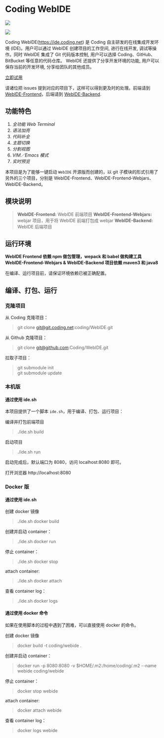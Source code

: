 # Coding WebIDE

![](https://raw.githubusercontent.com/Coding/WebIDE/gh-pages/screenshots/import.png)

![](https://raw.githubusercontent.com/Coding/WebIDE/gh-pages/screenshots/workspace.png)

Coding WebIDE(https://ide.coding.net) 是 Coding 自主研发的在线集成开发环境 (IDE)。用户可以通过 WebIDE 创建项目的工作空间, 进行在线开发, 调试等操作。同时 WebIDE 集成了 Git 代码版本控制, 用户可以选择 Coding、GitHub、BitBucket 等任意的代码仓库。 WebIDE 还提供了分享开发环境的功能, 用户可以保存当前的开发环境, 分享给团队的其他成员。

[立即试用](https://ide.coding.net/ws/?ownerName=duwan&projectName=WordPress&isTry=true)

请诸位把 issues 提到对应的项目下，这样可以得到更及时的处理。前端请到 [WebIDE-Frontend](https://github.com/Coding/WebIDE-Frontend/issues)，后端请到 [WebIDE-Backend](https://github.com/Coding/WebIDE-Backend/issues).

## 功能特色

1. *全功能 Web Terminal*
2. *语法加亮*
3. *代码补全*
4. *主题切换*
5. *分割视图*
6. *VIM／Emacs 模式*
7. *实时预览*

本项目是为了能够一键启动 `WebIDE` 开源版而创建的，以 git 子模块的形式引用了另外的三个项目，分别是 WebIDE-Frontend、WebIDE-Frontend-Webjars、WebIDE-Backend。

## 模块说明

> **WebIDE-Frontend:** WebIDE 前端项目
> **WebIDE-Frontend-Webjars:** webjar 项目，用于将 WebIDE 前端打包成 webjar
> **WebIDE-Backend:** WebIDE 后端项目

## 运行环境

**WebIDE Frontend 依赖 npm 做包管理，wepack 和 babel 做构建工具**
**WebIDE-Frontend-Webjars & WebIDE-Backend 项目依赖 maven3 和 java8**

在编译、运行项目前，请保证环境依赖已被正确配置。

## 编译、打包、运行

### 克隆项目

从 Coding 克隆项目：

> git clone git@git.coding.net:coding/WebIDE.git

从 Github 克隆项目：

> git clone git@github.com:Coding/WebIDE.git

拉取子项目：

> git submodule init  
> git submodule update

### 本机版

#### 通过使用 ide.sh

本项目提供了一个脚本 `ide.sh`，用于编译、打包、运行项目：

编译并打包前端项目

> ./ide.sh build

启动项目

> ./ide.sh run

启动完成后，默认端口为 8080，访问 localhost:8080 即可。

打开浏览器 http://localhost:8080

### Docker 版

#### 通过使用 ide.sh

创建 docker 镜像

> ./ide.sh docker build

创建并启动 container：

> ./ide.sh docker run

停止 container：

> ./ide.sh docker stop

attach container:

> ./ide.sh docker attach

查看 container log：

> ./ide.sh docker logs

#### 通过使用 docker 命令

如果在使用脚本的过程中遇到了困难，可以直接使用 docker 的命令。

创建 docker 镜像

> docker build -t coding/webide .

创建并启动 container：

> docker run -p 8080:8080 -v $HOME/.m2:/home/coding/.m2 --name webide coding/webide

停止 container：

> docker stop webide

attach container:

> docker attach webide

查看 container log：

> docker logs webide
